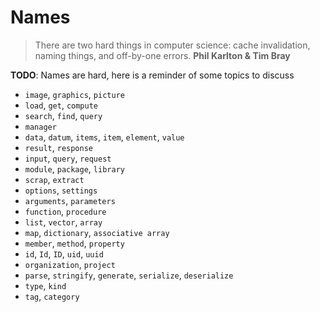 # Names

> There are two hard things in computer science: cache invalidation,
> naming things, and off-by-one errors.
> **Phil Karlton & Tim Bray**

**TODO**: Names are hard, here is a reminder of some topics to discuss

- `image`, `graphics`, `picture`
- `load`, `get`, `compute`
- `search`, `find`, `query`
- `manager`
- `data`, `datum`, `items`, `item`, `element`, `value`
- `result`, `response`
- `input`, `query`, `request`
- `module`, `package`, `library`
- `scrap`, `extract`
- `options`, `settings`
- `arguments`, `parameters`
- `function`, `procedure`
- `list`, `vector`, `array`
- `map`, `dictionary`, `associative array`
- `member`, `method`, `property`
- `id`, `Id`, `ID`, `uid`, `uuid`
- `organization`, `project`
- `parse`, `stringify`, `generate`, `serialize`, `deserialize`
- `type`, `kind`
- `tag`, `category`
